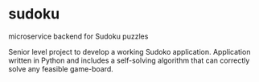 # sudoku
microservice backend for Sudoku puzzles

Senior level project to develop a working Sudoko application. Application written in Python and includes a self-solving algorithm that can correctly solve any feasible game-board.
